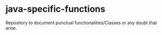 # java-specific-functions
Repository to document punctual functionalities/Classes or any doubt that arise. 

